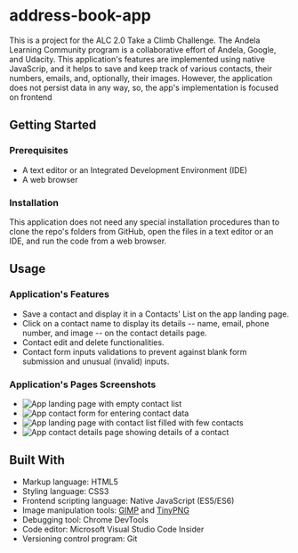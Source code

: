 # address-book-app
This is a project for the ALC 2.0 Take a Climb Challenge. The Andela Learning Community program is a collaborative effort of Andela, Google, and Udacity. This application's features are implemented using native JavaScrip, and it helps to save and keep track of various contacts, their numbers, emails, and, optionally, their images. However, the application does not persist data in any way, so, the app's implementation is focused on frontend

## Getting Started

### Prerequisites
* A text editor or an Integrated Development Environment (IDE)
* A web browser

### Installation
This application does not need any special installation procedures than to clone the repo's folders from GitHub, open the files in a text editor or an IDE, and run the code from a web browser.

## Usage

### Application's Features
* Save a contact and display it in a Contacts' List on the app landing page.
* Click on a contact name to display its details -- name, email, phone number, and image -- on the contact details page.
* Contact edit and delete functionalities.
* Contact form inputs validations to prevent against blank form submission and unusual (invalid) inputs.

### Application's Pages Screenshots
* ![App landing page with empty contact list](screenshots/landing-page-wout-contact.png)
* ![App contact form for entering contact data](screenshots/contact-form-page.png)
* ![App landing page with contact list filled with few contacts](screenshots/landing-page-with-contact.png)
* ![App contact details page showing details of a contact](screenshots/contact-details-page.png)

## Built With
* Markup language: HTML5
* Styling language: CSS3
* Frontend scripting language: Native JavaScript (ES5/ES6)
* Image manipulation tools: [GIMP](https://www.gimp.org/) and [TinyPNG](https://tinypng.com/)
* Debugging tool: Chrome DevTools
* Code editor: Microsoft Visual Studio Code Insider
* Versioning control program: Git
